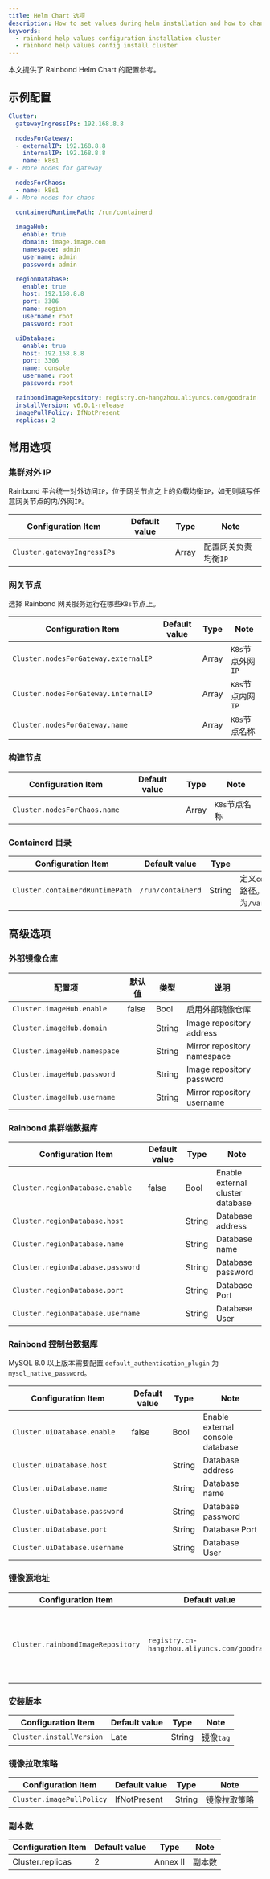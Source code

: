 ```yaml
---
title: Helm Chart 选项
description: How to set values during helm installation and how to change the installed cluster configuration
keywords:
  - rainbond help values configuration installation cluster
  - rainbond help values config install cluster
---
```


本文提供了 Rainbond Helm Chart 的配置参考。

## 示例配置

```yaml title="vi values.yaml"
Cluster:
  gatewayIngressIPs: 192.168.8.8

  nodesForGateway:
  - externalIP: 192.168.8.8
    internalIP: 192.168.8.8
    name: k8s1
# - More nodes for gateway

  nodesForChaos:
  - name: k8s1
# - More nodes for chaos

  containerdRuntimePath: /run/containerd
  
  imageHub:
    enable: true
    domain: image.image.com
    namespace: admin
    username: admin
    password: admin

  regionDatabase:
    enable: true
    host: 192.168.8.8
    port: 3306
    name: region
    username: root
    password: root

  uiDatabase:
    enable: true
    host: 192.168.8.8
    port: 3306
    name: console
    username: root
    password: root

  rainbondImageRepository: registry.cn-hangzhou.aliyuncs.com/goodrain
  installVersion: v6.0.1-release
  imagePullPolicy: IfNotPresent
  replicas: 2
```

## 常用选项

### 集群对外 IP

Rainbond 平台统一对外访问`IP`，位于网关节点之上的负载均衡`IP`，如无则填写任意网关节点的内/外网`IP`。

| Configuration Item          | Default value | Type  | Note         |
| --------------------------- | ------------- | ----- | ------------ |
| `Cluster.gatewayIngressIPs` |               | Array | 配置网关负责均衡`IP` |

### 网关节点

选择 Rainbond 网关服务运行在哪些`K8s`节点上。

| Configuration Item                   | Default value | Type  | Note          |
| ------------------------------------ | ------------- | ----- | ------------- |
| `Cluster.nodesForGateway.externalIP` |               | Array | `K8s`节点外网`IP` |
| `Cluster.nodesForGateway.internalIP` |               | Array | `K8s`节点内网`IP` |
| `Cluster.nodesForGateway.name`       |               | Array | `K8s`节点名称     |

### 构建节点

| Configuration Item           | Default value | Type  | Note      |
| ---------------------------- | ------------- | ----- | --------- |
| `Cluster.nodesForChaos.name` |               | Array | `K8s`节点名称 |

### Containerd 目录

| Configuration Item              | Default value     | Type   | Note                                                              |
| ------------------------------- | ----------------- | ------ | ----------------------------------------------------------------- |
| `Cluster.containerdRuntimePath` | `/run/containerd` | String | 定义`containerd`运行时目录路径。如使用`k3s`或`RKE2`，则为`/var/run/k3s/containerd` |

## 高级选项

### 外部镜像仓库

| 配置项                          | 默认值   | 类型     | 说明                          |
| ---------------------------- | ----- | ------ | --------------------------- |
| `Cluster.imageHub.enable`    | false | Bool   | 启用外部镜像仓库                    |
| `Cluster.imageHub.domain`    |       | String | Image repository address    |
| `Cluster.imageHub.namespace` |       | String | Mirror repository namespace |
| `Cluster.imageHub.password`  |       | String | Image repository password   |
| `Cluster.imageHub.username`  |       | String | Mirror repository username  |

### Rainbond 集群端数据库

| Configuration Item                | Default value | Type   | Note                             |
| --------------------------------- | ------------- | ------ | -------------------------------- |
| `Cluster.regionDatabase.enable`   | false         | Bool   | Enable external cluster database |
| `Cluster.regionDatabase.host`     |               | String | Database address                 |
| `Cluster.regionDatabase.name`     |               | String | Database name                    |
| `Cluster.regionDatabase.password` |               | String | Database password                |
| `Cluster.regionDatabase.port`     |               | String | Database Port                    |
| `Cluster.regionDatabase.username` |               | String | Database User                    |

### Rainbond 控制台数据库

MySQL 8.0 以上版本需要配置 `default_authentication_plugin` 为 `mysql_native_password`。

| Configuration Item            | Default value | Type   | Note                             |
| ----------------------------- | ------------- | ------ | -------------------------------- |
| `Cluster.uiDatabase.enable`   | false         | Bool   | Enable external console database |
| `Cluster.uiDatabase.host`     |               | String | Database address                 |
| `Cluster.uiDatabase.name`     |               | String | Database name                    |
| `Cluster.uiDatabase.password` |               | String | Database password                |
| `Cluster.uiDatabase.port`     |               | String | Database Port                    |
| `Cluster.uiDatabase.username` |               | String | Database User                    |

### 镜像源地址

| Configuration Item                | Default value                                | Type   | Note        |
| --------------------------------- | -------------------------------------------- | ------ | ----------- |
| `Cluster.rainbondImageRepository` | `registry.cn-hangzhou.aliyuncs.com/goodrain` | String | 安装获取镜像的仓库地址 |

### 安装版本

| Configuration Item       | Default value | Type   | Note    |
| ------------------------ | ------------- | ------ | ------- |
| `Cluster.installVersion` | Late          | String | 镜像`tag` |

### 镜像拉取策略

| Configuration Item        | Default value | Type   | Note   |
| ------------------------- | ------------- | ------ | ------ |
| `Cluster.imagePullPolicy` | IfNotPresent  | String | 镜像拉取策略 |

### 副本数

| Configuration Item               | Default value | Type     | Note |
| -------------------------------- | ------------- | -------- | ---- |
| Cluster.replicas | 2             | Annex II | 副本数  |
